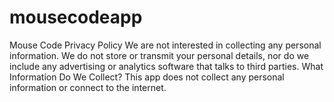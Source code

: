 # mousecodeapp
Mouse Code
Privacy Policy
We are not interested in collecting any personal information. We do not store or transmit your personal details, nor do we include any advertising or analytics software that talks to third parties.
What Information Do We Collect?
This app does not collect any personal information or connect to the internet.

